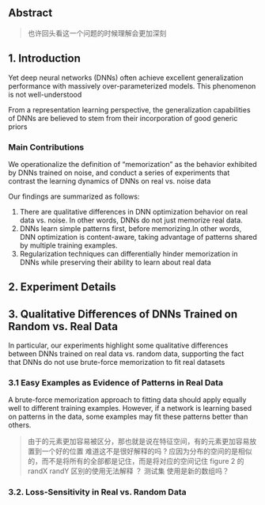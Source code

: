 ## Abstract
> 也许回头看这一个问题的时候理解会更加深刻

## 1. Introduction
Yet deep neural networks (DNNs) often achieve excellent generalization performance with massively over-parameterized models. This phenomenon is not well-understood

From a representation learning perspective, the generalization capabilities of DNNs are believed to stem from
their incorporation of good generic priors

### Main Contributions
We operationalize the definition of “memorization” as the
behavior exhibited by DNNs trained on noise, and conduct
a series of experiments that contrast the learning dynamics
of DNNs on real vs. noise data

Our findings are summarized as follows:
1. There are qualitative differences in DNN optimization
behavior on real data vs. noise. In other words, DNNs
do not just memorize real data.
2. DNNs learn simple patterns first, before memorizing.In other words, DNN optimization is
content-aware, taking advantage of patterns shared by
multiple training examples.
3. Regularization techniques can differentially hinder
memorization in DNNs while preserving their ability
to learn about real data

## 2. Experiment Details

## 3. Qualitative Differences of DNNs Trained on Random vs. Real Data
In particular, our experiments highlight some qualitative differences between DNNs trained on real data vs. random data, supporting the fact that DNNs do not use brute-force memorization to fit real datasets

### 3.1 Easy Examples as Evidence of Patterns in Real Data
A brute-force memorization approach to fitting data should
apply equally well to different training examples. However, if a network is learning based on patterns in the data,
some examples may fit these patterns better than others.


> 由于的元素更加容易被区分，那也就是说在特征空间，有的元素更加容易放置到一个好的位置
> 难道这不是很好解释的吗 ? 应因为分布的空间的是相似的，而不是将所有的全部都是记住，而是将对应的空间记住
> figure 2 的randX randY 区别的使用无法解释 ？ 测试集 使用是新的数组吗？

### 3.2. Loss-Sensitivity in Real vs. Random Data
